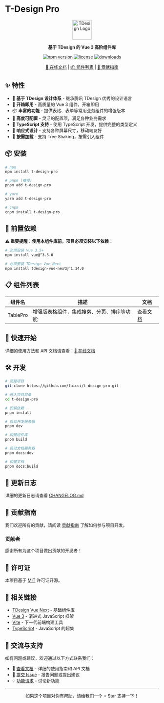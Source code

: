 # T-Design Pro

<p align="center">
  <img src="https://tdesign.tencent.com/favicon.ico" width="64" height="64" alt="TDesign Logo">
</p>

<p align="center">
  <strong>基于 TDesign 的 Vue 3 高阶组件库</strong>
</p>

<p align="center">
  <a href="https://www.npmjs.com/package/t-design-pro">
    <img src="https://img.shields.io/npm/v/t-design-pro.svg" alt="npm version">
  </a>
  <a href="https://github.com/laicui/t-design-pro/blob/main/LICENSE">
    <img src="https://img.shields.io/npm/l/t-design-pro.svg" alt="license">
  </a>
  <a href="https://www.npmjs.com/package/t-design-pro">
    <img src="https://img.shields.io/npm/dm/t-design-pro.svg" alt="downloads">
  </a>
</p>

<p align="center">
  <a href="https://laicui.github.io/t-design-pro/">📖 在线文档</a> |
  <a href="#组件列表">📦 组件列表</a> |
  <a href="#贡献指南">🤝 贡献指南</a>
</p>

## ✨ 特性

- 🎨 **基于 TDesign 设计体系** - 继承腾讯 TDesign 优秀的设计语言
- 🚀 **开箱即用** - 高质量的 Vue 3 组件，开箱即用
- 📦 **丰富的功能** - 提供表格、表单等常用业务组件的增强版本
- 🔧 **高度可配置** - 灵活的配置项，满足各种业务需求
- 💪 **TypeScript 支持** - 使用 TypeScript 开发，提供完整的类型定义
- 📱 **响应式设计** - 支持各种屏幕尺寸，移动端友好
- 🎯 **按需加载** - 支持 Tree Shaking，按需引入组件

## 📦 安装

```bash
# npm
npm install t-design-pro

# pnpm (推荐)
pnpm add t-design-pro

# yarn
yarn add t-design-pro

# cnpm
cnpm install t-design-pro
```

## 🔧 前置依赖

**⚠️ 重要提醒：使用本组件库前，项目必须安装以下依赖：**

```bash
# 必须安装 Vue 3.5+
npm install vue@^3.5.0

# 必须安装 TDesign Vue Next
npm install tdesign-vue-next@^1.14.0
```

## 📋 组件列表

| 组件名 | 描述 | 文档 |
|--------|------|------|
| TablePro | 增强版表格组件，集成搜索、分页、排序等功能 | [查看文档](https://laicui.github.io/t-design-pro/components/table-pro) |

## 🚀 快速开始

详细的使用方法和 API 文档请查看：[📖 在线文档](https://laicui.github.io/t-design-pro/)

## 🛠️ 开发

```bash
# 克隆项目
git clone https://github.com/laicui/t-design-pro.git

# 进入项目目录
cd t-design-pro

# 安装依赖
pnpm install

# 启动开发服务器
pnpm dev

# 构建组件库
pnpm build

# 启动文档服务器
pnpm docs:dev

# 构建文档
pnpm docs:build
```

## 📝 更新日志

详细的更新日志请查看 [CHANGELOG.md](./CHANGELOG.md)

## 🤝 贡献指南

我们欢迎所有的贡献，请阅读 [贡献指南](./CONTRIBUTING.md) 了解如何参与项目开发。

### 贡献者

感谢所有为这个项目做出贡献的开发者！

## 📄 许可证

本项目基于 [MIT](./LICENSE) 许可证开源。

## 🔗 相关链接

- [TDesign Vue Next](https://tdesign.tencent.com/vue-next/overview) - 基础组件库
- [Vue 3](https://vuejs.org/) - 渐进式 JavaScript 框架
- [Vite](https://vitejs.dev/) - 下一代前端构建工具
- [TypeScript](https://www.typescriptlang.org/) - JavaScript 的超集

## 💬 交流与支持

如有问题或建议，欢迎通过以下方式联系我们：

- 📖 [查看文档](https://laicui.github.io/t-design-pro/) - 详细的使用指南和 API 文档
- 🐛 [提交 Issue](https://github.com/laicui/t-design-pro/issues) - 报告问题或提出建议
- 💡 [功能请求](https://github.com/laicui/t-design-pro/discussions) - 讨论新功能

---

<p align="center">
  如果这个项目对你有帮助，请给我们一个 ⭐️ Star 支持一下！
</p>